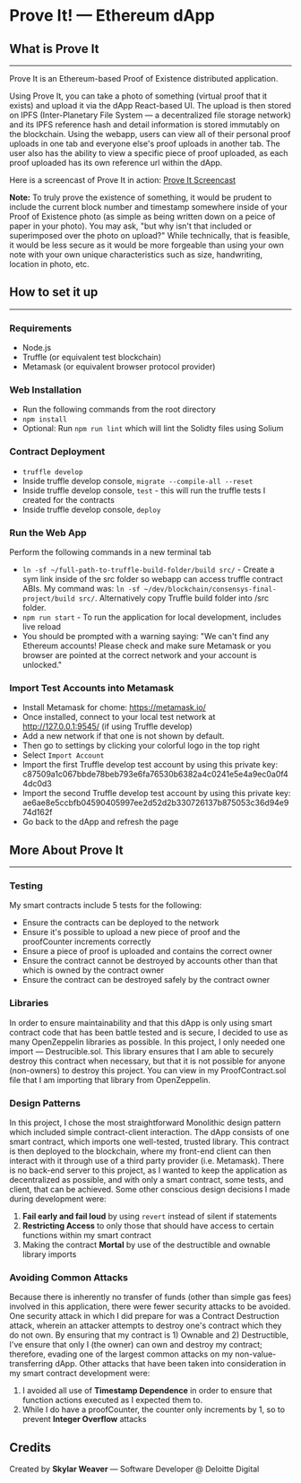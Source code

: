 Prove It! — Ethereum dApp
===============

## What is Prove It
------
Prove It is an Ethereum-based Proof of Existence distributed application.

Using Prove It, you can take a photo of something (virtual proof that it exists) and upload it via the dApp React-based UI. The upload is then stored on IPFS (Inter-Planetary File System — a decentralized file storage network) and its IPFS reference hash and detail information is stored immutably on the blockchain. Using the webapp, users can view all of their personal proof uploads in one tab and everyone else's proof uploads in another tab. The user also has the ability to view a specific piece of proof uploaded, as each proof uploaded has its own reference url within the dApp. 

Here is a screencast of Prove It in action: [Prove It Screencast](https://drive.google.com/file/d/1Kip6ZkRB0KvTNkK4uTxf8V77iIFSygS0/view?usp=sharing)

**Note:** To truly prove the existence of something, it would be prudent to include the current block number and timestamp somewhere inside of your Proof of Existence photo (as simple as being written down on a peice of paper in your photo). You may ask, "but why isn't that included or superimposed over the photo on upload?" While technically, that is feasible, it would be less secure as it would be more forgeable than using your own note with your own unique characteristics such as size, handwriting, location in photo, etc.

## How to set it up
------
### Requirements
* Node.js
* Truffle (or equivalent test blockchain)
* Metamask (or equivalent browser protocol provider)

### Web Installation
* Run the following commands from the root directory
* `npm install`
* Optional: Run `npm run lint` which will lint the Solidty files using Solium

### Contract Deployment

* `truffle develop`
* Inside truffle develop console, `migrate --compile-all --reset`
* Inside truffle develop console, `test` - this will run the truffle tests I created for the contracts
* Inside truffle develop console, `deploy`

### Run the Web App
Perform the following commands in a new terminal tab
* `ln -sf ~/full-path-to-truffle-build-folder/build src/` - Create a sym link inside of the src folder so webapp can access truffle contract ABIs. My command was: `ln -sf ~/dev/blockchain/consensys-final-project/build src/`. Alternatively copy Truffle build folder into /src folder.
* `npm run start` - To run the application for local development, includes live reload
* You should be prompted with a warning saying: "We can't find any Ethereum accounts! Please check and make sure Metamask or you browser are pointed at the correct network and your account is unlocked."

### Import Test Accounts into Metamask
* Install Metamask for chome: https://metamask.io/
* Once installed, connect to your local test network at http://127.0.0.1:9545/ (if using Truffle develop)
* Add a new network if that one is not shown by default.
* Then go to settings by clicking your colorful logo in the top right
* Select `Import Account`
* Import the first Truffle develop test account by using this private key: c87509a1c067bbde78beb793e6fa76530b6382a4c0241e5e4a9ec0a0f44dc0d3
* Import the second Truffle develop test account by using this private key: ae6ae8e5ccbfb04590405997ee2d52d2b330726137b875053c36d94e974d162f
* Go back to the dApp and refresh the page

## More About Prove It
------
### Testing
My smart contracts include 5 tests for the following:
* Ensure the contracts can be deployed to the network
* Ensure it's possible to upload a new piece of proof and the proofCounter increments correctly
* Ensure a piece of proof is uploaded and contains the correct owner 
* Ensure the contract cannot be destroyed by accounts other than that which is owned by the contract owner
* Ensure the contract can be destroyed safely by the contract owner

### Libraries
In order to ensure maintainability and that this dApp is only using smart contract code that has been battle tested and is secure, I decided to use as many OpenZeppelin libraries as possible. In this project, I only needed one import — Destrucible.sol. This library ensures that I am able to securely destroy this contract when necessary, but that it is not possible for anyone (non-owners) to destroy this project. You can view in my ProofContract.sol file that I am importing that library from OpenZeppelin.

### Design Patterns
In this project, I chose the most straightforward Monolithic design pattern which included simple contract-client interaction. The dApp consists of one smart contract, which imports one well-tested, trusted library. This contract is then deployed to the blockchain, where my front-end client can then interact with it through use of a third party provider (i.e. Metamask). There is no back-end server to this project, as I wanted to keep the application as decentralized as possible, and with only a smart contract, some tests, and client, that can be achieved. Some other conscious design decisions I made during development were: 

1. **Fail early and fail loud** by using `revert` instead of silent if statements
2. **Restricting Access** to only those that should have access to certain functions within my smart contract
3. Making the contract **Mortal** by use of the destructible and ownable library imports

### Avoiding Common Attacks
Because there is inherently no transfer of funds (other than simple gas fees) involved in this application, there were fewer security attacks to be avoided. One security attack in which I did prepare for was a Contract Destruction attack, wherein an attacker attempts to destroy one's contract which they do not own. By ensuring that my contract is 1) Ownable and 2) Destructible, I've ensure that only I (the owner) can own and destroy my contract; therefore, evading one of the largest common attacks on my non-value-transferring dApp. Other attacks that have been taken into consideration in my smart contract development were:

1. I avoided all use of **Timestamp Dependence** in order to ensure that function actions executed as I expected them to.
2. While I do have a proofCounter, the counter only increments by 1, so to prevent **Integer Overflow** attacks

## Credits

Created by **Skylar Weaver** — Software Developer @ Deloitte Digital